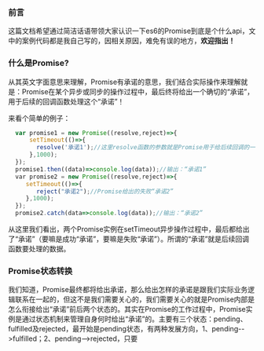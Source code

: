 ### 前言

这篇文档希望通过简洁话语带领大家认识一下es6的Promise到底是个什么api，文中的案例代码都是我自己写的，因相关原因，难免有误的地方，**欢迎指出！**

### 什么是Promise?

从其英文字面意思来理解，Promise有承诺的意思，我们结合实际操作来理解就是：Promise在某个异步或同步的操作过程中，最后终将给出一个确切的“承诺”，用于后续的回调函数处理这个“承诺”！

来看个简单的例子：

```javascript
  var promise1 = new Promise((resolve,reject)=>{
      setTimeout(()=>{
        resolve('承诺1');//这里resolve函数的参数就是Promise用于给后续回调的一个“承诺”，且这个“承诺”是Promise给出的成功“承诺”
      },1000);
  });
  promise1.then((data)=>console.log(data));//输出：“承诺1”
  var promise2 = new Promise((resolve,reject)=>{
     setTimeout(()=>{
        reject("承诺2");//Promise给出的失败“承诺2”
     },1000);  
  });
  promise2.catch(data=>console.log(data));//输出：“承诺2”
```

从这里我们看出，两个Promise实例在setTimeout异步操作过程中，最后都给出了“承诺”（要嘛是成功“承诺”，要嘛是失败“承诺”）。所谓的“承诺”就是后续回调函数要处理的数据。

### Promise状态转换

我们知道，Promise最终都将给出承诺，那么给出怎样的承诺是跟我们实际业务逻辑联系在一起的，但这不是我们需要关心的，我们需要关心的就是Promise内部是怎么衔接给出“承诺”前后两个状态的。其实在Promise的工作过程中，Promise实例是通过状态机制来管理自身何时给出“承诺”的。主要有三个状态：pending、fulfilled及rejected，最开始是pending状态，有两种发展方向，1、pending-->fulfilled；2、pending-->rejected，只要
